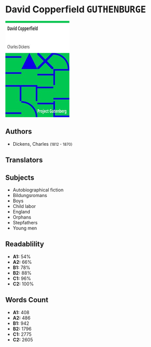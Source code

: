 # David Copperfield <kbd>GUTHENBURGE</kbd>

![](./cover.medium.jpg "")

## Authors


 - Dickens, Charles <small>(1812 - 1870)</small>

## Translators



## Subjects


 - Autobiographical fiction
 - Bildungsromans
 - Boys
 - Child labor
 - England
 - Orphans
 - Stepfathers
 - Young men

## Readablility


 - **A1:** 54%
 - **A2:** 66%
 - **B1:** 78%
 - **B2:** 88%
 - **C1:** 96%
 - **C2:** 100%

## Words Count


 - **A1:** 408
 - **A2:** 486
 - **B1:** 942
 - **B2:** 1796
 - **C1:** 2775
 - **C2:** 2605
